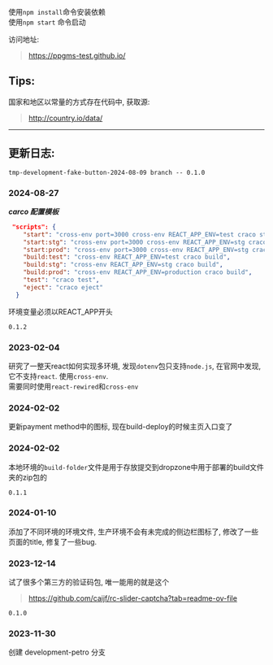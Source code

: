 使用`npm install`命令安装依赖  
使用`npm start` 命令启动

访问地址: 
> https://ppgms-test.github.io/


## Tips: 
国家和地区以常量的方式存在代码中, 获取源:
> http://country.io/data/


---
## 更新日志:

`tmp-development-fake-button-2024-08-09 branch -- 0.1.0`   
### 2024-08-27
***carco 配置模板***
```json
 "scripts": {
    "start": "cross-env port=3000 cross-env REACT_APP_ENV=test craco start FAST_REFRESH=true",
    "start:stg": "cross-env port=3000 cross-env REACT_APP_ENV=stg craco start FAST_REFRESH=true",
    "start:prod": "cross-env port=3000 cross-env REACT_APP_ENV=stg craco start FAST_REFRESH=true",
    "build:test": "cross-env REACT_APP_ENV=test craco build",
    "build:stg": "cross-env REACT_APP_ENV=stg craco build",
    "build:prod": "cross-env REACT_APP_ENV=production craco build",
    "test": "craco test",
    "eject": "craco eject"
  }
```
环境变量必须以REACT_APP开头

`0.1.2` 
### 2023-02-04
研究了一整天react如何实现多环境, 发现`dotenv`包只支持`node.js`, 在官网中发现, 它不支持`react`. 使用`cross-env`.  
需要同时使用`react-rewired`和`cross-env`

### 2024-02-02
更新payment method中的图标, 现在build-deploy的时候主页入口变了

### 2024-02-02
本地环境的`build-folder`文件是用于存放提交到dropzone中用于部署的build文件夹的zip包的

`0.1.1` 
### 2024-01-10
添加了不同环境的环境文件, 生产环境不会有未完成的侧边栏图标了, 修改了一些页面的title, 修复了一些bug.

### 2023-12-14

试了很多个第三方的验证码包, 唯一能用的就是这个
> https://github.com/caijf/rc-slider-captcha?tab=readme-ov-file

`0.1.0` 
### 2023-11-30
创建 development-petro 分支